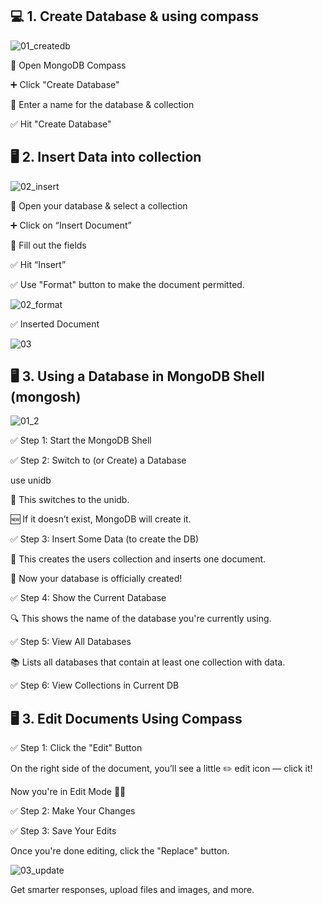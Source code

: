 
## 💻 1. Create Database & using compass

![01_createdb](https://github.com/user-attachments/assets/c46277ea-77ed-47a8-a7f0-cfbc8c415a56)

🧭 Open MongoDB Compass

➕ Click "Create Database"

📝 Enter a name for the database & collection

✅ Hit "Create Database"


## 🖥️ 2. Insert Data into collection

![02_insert](https://github.com/user-attachments/assets/83013938-8dfc-46a0-9e1b-5493218c6fab)


🧭 Open your database & select a collection

➕ Click on “Insert Document”

📝 Fill out the fields 

✅ Hit “Insert” 

✅ Use "Format" button to make the document permitted.

![02_format](https://github.com/user-attachments/assets/a527a95a-f622-4e8c-969d-d9bc0d99114e)

✅ Inserted Document

![03](https://github.com/user-attachments/assets/7c737929-3fbc-42e4-bcfd-8bb45d5eef5f)


## 🖥️ 3. Using a Database in MongoDB Shell (mongosh)

![01_2](https://github.com/user-attachments/assets/b385a71a-6641-4ba2-9610-f9be8e354ffd)

✅ Step 1: Start the MongoDB Shell

✅ Step 2: Switch to (or Create) a Database

use unidb

📁 This switches to the unidb.

🆕 If it doesn’t exist, MongoDB will create it.

✅ Step 3: Insert Some Data (to create the DB)

📌 This creates the users collection and inserts one document.

🎉 Now your database is officially created!

✅ Step 4: Show the Current Database

🔍 This shows the name of the database you're currently using.

✅ Step 5: View All Databases

📚 Lists all databases that contain at least one collection with data.

✅ Step 6: View Collections in Current DB


## 🖥️ 3. Edit Documents Using Compass

✅ Step 1: Click the "Edit" Button

On the right side of the document, you’ll see a little ✏️ edit icon — click it!

Now you're in Edit Mode 🎯✨

✅ Step 2: Make Your Changes

✅ Step 3: Save Your Edits

Once you're done editing, click the "Replace" button.

![03_update](https://github.com/user-attachments/assets/375406a7-0afc-4801-856d-3ea022c3e5a7)









Get smarter responses, upload files and images, and more.


